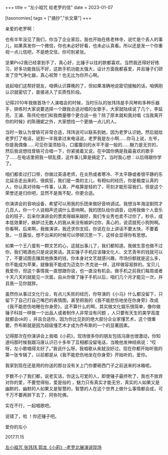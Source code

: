 +++
title = "左小祖咒 给老罗的信"
date = 2023-01-07

[taxonomies]
tags = ["摘抄","长文章"]
+++ 

<!-- more -->
亲爱的老罗啊：

也有半年没见了我们，你当了企业家后，我也开始在练老林寺，说忙是个丢人的事儿，如果真发你一个微信，你也未必好好看，也未必认真看。所以还是发一个你重视一点儿信吧，不是绝交信，你可别紧张。

坚果Pro2我已经拿到手了，真心好，比锤子以往的款都喜欢。当然我还得好好练习，好多功能我玩不好，这款手机功能太强大，设计方面我都喜爱，并且锤子们研发了空气净化器，真心祝贺！也无比为你开心啊。

说起咱们这帮好朋友，咱俩认识算晚的了，但如果准确地说密切接触的话，咱俩刚认识就密切了，直接进入了实质性阶段。

记得2010年我做首场个人演唱会的时候，当时乐队的张玮玮是手风琴和多种乐器手，排练时大家说要选择一个跟我合适对唱的女歌手，大家就陆续说了几个，李延亮、王澜、陈伟伦他们和我商量哪个更合适一些？除了原本就和我对唱《当我离开你的时候》的陈珊妮之外，大家想找一个更搞一点儿的人。

当时一致认为曾轶可非常合适，玮玮说可以联系到她，因为老罗认识她。然后就给老罗打了电话，说到一半我拿过来电话说，老罗我是左小啊......你马上说，左爷，你是我偶像……可见你溜须拍马，口蜜腹剑的水平不是一般的……魅力是无穷的，然后我说想找曾轶可合唱一下，你紧接着又说，在中国你俩是我最喜欢的歌手了……在电话里把我一顿乱摸，这件事儿算是搞定了。当时我心想：以后得跟你学了。

咱们都卖过打口带，你做过英语老师，在炎热或者寒冷、不太平静或者很平静的东北延吉走出来的，很疯狂，我们是一类的主儿，有相似的经历，你是极度认真的人，你认真对待每一件事，认真、严格算是轻的了，苛刻才能形容我们，但是这个荣誉还是归你吧，显然不是我不配，你更合适。

你演讲会的音响设备，希望可以用我的乐团来做好音响调试。我想当年海淀剧院才几百人，你一个人说相声还调什么音响啊。我的团队给你调音，动用我做个人音乐会的班子，后来你演讲会的票卖得越来越好，我们专业秀也卖不过你了，秒杀，成本低效果好，嫉妒过无数人的我从来没有嫉妒过你，真心的，说谎就死小狗狗啊。你看啊，后来啊，我做演讲，我还求你支招，你说在台上讲话不要太快，不要着急，一旦露怯，想不出来的时候可以停顿沉思一下，这样会显得你有思想。

如果一个王八蛋有一颗文艺的心，这就出事儿了，我们都知道。我做生意也做不过你，我们喝酒也只是说说笑话。其实锤子手机应该赚文化人、文艺青年的钱就可以了，不要试图去赚其他族类的钱，你本身对文艺就感兴趣，市场份额就是这么多，你不能成为苹果，就像我不能成为迈克尔·杰克逊一样，这样做容易胖的。宝贝儿我爱你，但这个事情我一直想跟你说，也一直没有机会。做手机之前我们每周或者十天八天的就能见一次面，自从你做了锤子手机以后，咱们几个月才能见一次，并且我一见你就胖。

虽然你从事过文化行业，有点儿失败的经历，你导演的《小马》什么都没留下，只留下了自己打自己嘴巴的表情图，甚至把我的《我不能悲伤地坐在你身旁》改成《我不能悲伤地睡在你身旁》，这不算什么的啊，其实做文化娱乐很简单，像你做锤子科技一样做一个出品人或者制作人非常没有问题 ，人只要有天生的美学高度就都会ok的 ，并且合适你，因为你比见到的绝大部分企业家懂艺术，这个很重要。乔布斯就是因为超级懂艺术才成为乔布斯的一个的显著因素。

记得那次在你演讲会上我唱《小莉》，现场很多你的朋友包括冯唐也很激动，你知道吗那时候我跟冯唐认识已十多年了互相都没留电话，当晚他发神经病说：“哎呀，左小歌唱得太好了。”我说什么呀，我唱歌从来就没好过。现在你都开始听我的第一张专辑了，以前都是从《我不能悲伤地坐在你身旁》开始听的，爱你。

我家到现在还是用的你送的那台没有关上门你要砸西门子之前送来的冰箱呢。

岁数不小了我们都，说老实话，你这么可爱的人，即使锤子最终吹了，我也不放弃对你的爱，不要觉得俗，爱是俗的 ，魅力只有真实才能无穷，真实的人如果又是幽默的，幽默的人如果又是智慧的，智慧的人在这个世界上做什么事情都会成，可千万不要再胖下去了，阿弥陀佛。

实在不行，一起唱歌吧。

说错了，哈 ！你还锤子吧。

爱你的左小

2017.11.15

[左小祖咒 张玮玮 郭龙《小莉》-老罗北展演讲现场](https://www.bilibili.com/video/BV1Sq4y1u7AG/)